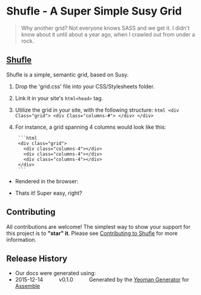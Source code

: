 # Shufle - A Super Simple Susy Grid

> Why another grid? Not everyone knows SASS and we get it. I didn't know about it until about a year ago, when I crawled out from under a rock.

## [Shufle](http://becandoo.github.io/shufle)

Shufle is a simple, semantic grid, based on Susy.


1. Drop the 'grid.css' file into your CSS/Stylesheets folder.
2. Link it in your site's ```html<head>``` tag.
3. Utilize the grid in your site, with the following structure:
        ```html
        <div Class="grid">
        <div Class="columns-#">
        </div>
        </div>
        ```
4. For instance, a grid spanning 4 columns would look like this:

        ```html
        <div class="grid">
          <div class="columns-4"></div>
          <div class="columns-4"></div>
          <div class="columns-4"></div>
        </div>
        ```

* Rendered in the browser:



* Thats it! Super easy, right?

## Contributing
All contributions are welcome! The simplest way to show your support for this project is to **"star" it**. Please see [Contributing to Shufle](http://github.com/shufle/contributing) for more information.

## Release History
 * Our docs were generated using:
 * 2015-12-14   v0.1.0   Generated by the [Yeoman Generator](https://github.com/assemble/generator-assemble) for [Assemble](http://assemble.io)
